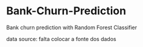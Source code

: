 # Bank-Churn-Prediction
Bank churn prediction with Random Forest Classifier

data source: falta colocar a fonte dos dados
